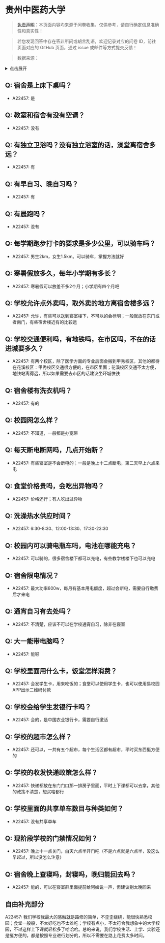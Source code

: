 # 贵州中医药大学

> [免责声明](https://colleges.chat/#_3)：本页面内容均来源于问卷收集，仅供参考，请自行确定信息准确性和真实性！

> 若您发现回答中存在答非所问或胡言乱语，欢迎记录对应的问卷 ID，前往页面对应的 GitHub 页面，通过 issue 或邮件等方式提交反馈！

> 数据来源：

<details><summary>点击展开</summary>
<ul>
<li>A22457: 匿名 (2024 年 06 月)</li>
</ul>
</details>

## Q: 宿舍是上床下桌吗？

- A22457: 是

## Q: 教室和宿舍有没有空调？

- A22457: 没有

## Q: 有独立卫浴吗？没有独立浴室的话，澡堂离宿舍多远？

- A22457: 有

## Q: 有早自习、晚自习吗？

- A22457: 有

## Q: 有晨跑吗？

- A22457: 没有

## Q: 每学期跑步打卡的要求是多少公里，可以骑车吗？

- A22457: 男生2km，女生1.5km。可以骑车，掌握方法就好

## Q: 寒暑假放多久，每年小学期有多长？

- A22457: 寒暑假可以放差不多2个月；小学期有四个月吧

## Q: 学校允许点外卖吗，取外卖的地方离宿舍楼多远？

- A22457: 允许，有些可以送到寝室楼下，不可以的会标明；一般就放在东门或者南门，有些宿舍楼近有的比较远

## Q: 学校交通便利吗，有地铁吗，在市区吗，不在的话进城要多久？

- A22457: 有两个校区，除了医学方面的专业后面会搬到甲秀校区，其他的都待在花溪校区：甲秀校区交通很方便的，在市区里面；花溪校区交通不太方便，地铁站离得远，所以如果需要去市区的话建议坐环城快铁

## Q: 宿舍楼有洗衣机吗？

- A22457: 有的

## Q: 校园网怎么样？

- A22457: 不知道，一般都是办宽带

## Q: 每天断电断网吗，几点开始断？

- A22457: 有些寝室是不会断电的；一般是晚上十二点断电，第二天早上六点来电

## Q: 食堂价格贵吗，会吃出异物吗？

- A22457: 价格还行；有人吃出过异物

## Q: 洗澡热水供应时间？

- A22457: 6:30-8:30、12:00-13:30、17:30-23:30

## Q: 校园内可以骑电瓶车吗，电池在哪能充电？

- A22457: 可以骑的，很多宿舍楼下都可以充电，有些教学楼楼下也可以充电

## Q: 宿舍限电情况？

- A22457: 最大功率800w，每月有基本用电额度，超过会断电，需要自行缴费后才来电

## Q: 通宵自习有去处吗？

- A22457: 不清楚，应该不可以在学校通宵自习，除非在寝室

## Q: 大一能带电脑吗？

- A22457: 能呀

## Q: 学校里面用什么卡，饭堂怎样消费？

- A22457: 会发学生卡，用来吃饭的；食堂可以使用学生卡，也可以使用易校园APP出示二维码付款

## Q: 学校会给学生发银行卡吗？

- A22457: 会的，是中国农业银行卡，需要自行激活

## Q: 学校的超市怎么样？

- A22457: 还可以，一共有五个超市，每个生活区都有超市，平时买东西挺方便的

## Q: 学校的收发快递政策怎么样？

- A22457: 快递都放在东门门口那一排房子里面，平时上下课都可以去拿，其他的政策不清楚，想买啥都行

## Q: 学校里面的共享单车数目与种类如何？

- A22457: 没有共享单车

## Q: 现阶段学校的门禁情况如何？

- A22457: 晚上十一点关门，白天六点半开门吧（不是六点就是六点半，没这么早起过，所以没怎么注意）

## Q: 宿舍晚上查寝吗，封寝吗，晚归能回去吗？

- A22457: 能的，可以在寝室群里面提前给阿姨说一声，但建议别太晚回来

## 自由补充部分

A22457: 我们学校我最大的感触就是路修的简单，不歪歪绕绕，能很快熟悉校园；食堂一般般，不太好吃也不太难吃；学校有点小，不太符合我想象中的大学校园，不过这样上下课就轻松多了哈哈哈。总的来说，我们学校生活、上学、实验还是挺方便的，都是按照专业进行划分的，所以不需要在路上花费太多时间。
